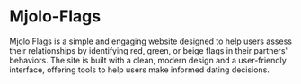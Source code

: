 # Mjolo-Flags
Mjolo Flags is a simple and engaging website designed to help users assess their relationships by identifying red, green, or beige flags in their partners' behaviors. The site is built with a clean, modern design and a user-friendly interface, offering tools to help users make informed dating decisions.
